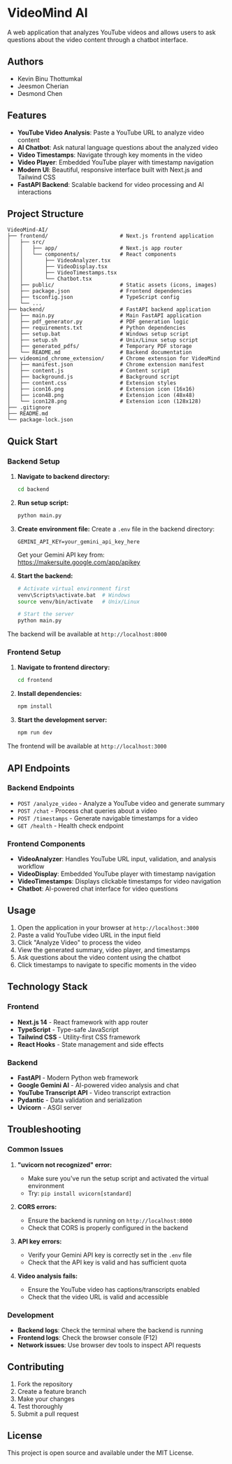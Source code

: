 # VideoMind AI

A web application that analyzes YouTube videos and allows users to ask questions about the video content through a chatbot interface.

## Authors

- Kevin Binu Thottumkal
- Jeesmon Cherian
- Desmond Chen

## Features

- **YouTube Video Analysis**: Paste a YouTube URL to analyze video content
- **AI Chatbot**: Ask natural language questions about the analyzed video
- **Video Timestamps**: Navigate through key moments in the video
- **Video Player**: Embedded YouTube player with timestamp navigation
- **Modern UI**: Beautiful, responsive interface built with Next.js and Tailwind CSS
- **FastAPI Backend**: Scalable backend for video processing and AI interactions

## Project Structure

```
VideoMind-AI/
├── frontend/                       # Next.js frontend application
│   ├── src/
│   │   ├── app/                    # Next.js app router
│   │   └── components/             # React components
│   │       ├── VideoAnalyzer.tsx
│   │       ├── VideoDisplay.tsx
│   │       ├── VideoTimestamps.tsx
│   │       └── Chatbot.tsx
│   ├── public/                     # Static assets (icons, images)
│   ├── package.json                # Frontend dependencies
│   ├── tsconfig.json               # TypeScript config
│   └── ...
├── backend/                        # FastAPI backend application
│   ├── main.py                     # Main FastAPI application
│   ├── pdf_generator.py            # PDF generation logic
│   ├── requirements.txt            # Python dependencies
│   ├── setup.bat                   # Windows setup script
│   ├── setup.sh                    # Unix/Linux setup script
│   ├── generated_pdfs/             # Temporary PDF storage
│   └── README.md                   # Backend documentation
├── videomind_chrome_extension/     # Chrome extension for VideoMind
│   ├── manifest.json               # Chrome extension manifest
│   ├── content.js                  # Content script
│   ├── background.js               # Background script
│   ├── content.css                 # Extension styles
│   ├── icon16.png                  # Extension icon (16x16)
│   ├── icon48.png                  # Extension icon (48x48)
│   └── icon128.png                 # Extension icon (128x128)
├── .gitignore
├── README.md
└── package-lock.json
```

## Quick Start

### Backend Setup

1. **Navigate to backend directory:**
   ```bash
   cd backend
   ```

2. **Run setup script:**
     ```bash
     python main.py
     ```

3. **Create environment file:**
   Create a `.env` file in the backend directory:
   ```env
   GEMINI_API_KEY=your_gemini_api_key_here
   ```
   
   Get your Gemini API key from: https://makersuite.google.com/app/apikey

4. **Start the backend:**
   ```bash
   # Activate virtual environment first
   venv\Scripts\activate.bat  # Windows
   source venv/bin/activate   # Unix/Linux
   
   # Start the server
   python main.py
   ```

The backend will be available at `http://localhost:8000`

### Frontend Setup

1. **Navigate to frontend directory:**
   ```bash
   cd frontend
   ```

2. **Install dependencies:**
   ```bash
   npm install
   ```

3. **Start the development server:**
   ```bash
   npm run dev
   ```

The frontend will be available at `http://localhost:3000`

## API Endpoints

### Backend Endpoints

- `POST /analyze_video` - Analyze a YouTube video and generate summary
- `POST /chat` - Process chat queries about a video
- `POST /timestamps` - Generate navigable timestamps for a video
- `GET /health` - Health check endpoint

### Frontend Components

- **VideoAnalyzer**: Handles YouTube URL input, validation, and analysis workflow
- **VideoDisplay**: Embedded YouTube player with timestamp navigation
- **VideoTimestamps**: Displays clickable timestamps for video navigation
- **Chatbot**: AI-powered chat interface for video questions

## Usage

1. Open the application in your browser at `http://localhost:3000`
2. Paste a valid YouTube video URL in the input field
3. Click "Analyze Video" to process the video
4. View the generated summary, video player, and timestamps
5. Ask questions about the video content using the chatbot
6. Click timestamps to navigate to specific moments in the video

## Technology Stack

### Frontend
- **Next.js 14** - React framework with app router
- **TypeScript** - Type-safe JavaScript
- **Tailwind CSS** - Utility-first CSS framework
- **React Hooks** - State management and side effects

### Backend
- **FastAPI** - Modern Python web framework
- **Google Gemini AI** - AI-powered video analysis and chat
- **YouTube Transcript API** - Video transcript extraction
- **Pydantic** - Data validation and serialization
- **Uvicorn** - ASGI server

## Troubleshooting

### Common Issues

1. **"uvicorn not recognized" error:**
   - Make sure you've run the setup script and activated the virtual environment
   - Try: `pip install uvicorn[standard]`

2. **CORS errors:**
   - Ensure the backend is running on `http://localhost:8000`
   - Check that CORS is properly configured in the backend

3. **API key errors:**
   - Verify your Gemini API key is correctly set in the `.env` file
   - Check that the API key is valid and has sufficient quota

4. **Video analysis fails:**
   - Ensure the YouTube video has captions/transcripts enabled
   - Check that the video URL is valid and accessible

### Development

- **Backend logs**: Check the terminal where the backend is running
- **Frontend logs**: Check the browser console (F12)
- **Network issues**: Use browser dev tools to inspect API requests

## Contributing

1. Fork the repository
2. Create a feature branch
3. Make your changes
4. Test thoroughly
5. Submit a pull request

## License

This project is open source and available under the MIT License. 